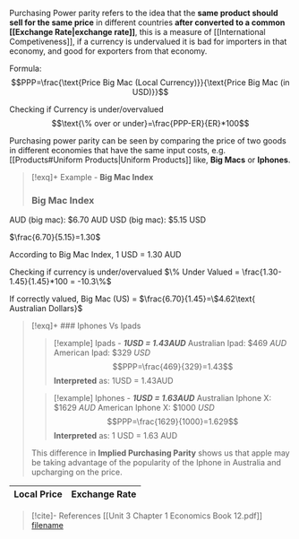 
Purchasing Power parity refers to the idea that the **same product should sell for the same price** in different countries **after converted to a common [[Exchange Rate|exchange rate]]**, this is a measure of [[International Competiveness]], if a currency is undervalued it is bad for importers in that economy, and good for exporters from that economy.

Formula:
$$PPP=\frac{\text{Price Big Mac (Local Currency)}}{\text{Price Big Mac (in USD)}}$$

Checking if Currency is under/overvalued
$$\text{\% over or under}=\frac{PPP-ER}{ER}*100$$

Purchasing power parity can be seen by comparing the price of two goods in different economies that have the same input costs, e.g. [[Products#Uniform Products|Uniform Products]] like, **Big Macs** or **Iphones**.

>[!exq]+ Example - **Big Mac Index**
>### Big Mac Index
>
AUD (big mac): $6.70 AUD
USD (big mac): $5.15 USD
>
 $\frac{6.70}{5.15}=1.30$
>
According to Big Mac Index, 1 USD = 1.30 AUD
>
Checking if currency is under/overvalued
$\% Under Valued = \frac{1.30-1.45}{1.45}*100 = -10.3\%$
>
If correctly valued, Big Mac (US) = $\frac{6.70}{1.45}=\$4.62\text{ Australian Dollars}$

>[!exq]+ ### Iphones Vs Ipads
>>[!example] Ipads - ***1USD = 1.43AUD***
>Australian Ipad: $469 *AUD*
American Ipad: $329 *USD*
$$PPP=\frac{469}{329}=1.43$$
**Interpreted** as: 1USD = 1.43AUD
>
>>
>
>>[!example] Iphones - ***1USD = 1.63AUD***
>Australian Iphone X: $1629 *AUD*
American Iphone X: $1000 *USD*
$$PPP=\frac{1629}{1000}=1.629$$
**Interpreted** as: 1 USD = 1.63 AUD
> 
> This difference in **Implied Purchasing Parity** shows us that apple may be taking advantage of the popularity of the Iphone in Australia and upcharging on the price.

| Local Price | Exchange Rate | 
| ----------- | ------------- |






>[!cite]- References
>[[Unit 3 Chapter 1 Economics Book 12.pdf]]
>[filename](file:///<absolute-path>)
